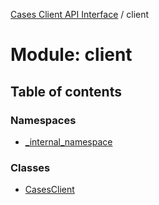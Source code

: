 [Cases Client API Interface](../README.md) / client

# Module: client

## Table of contents

### Namespaces

- [\_internal\_namespace](client._internal_namespace.md)

### Classes

- [CasesClient](../classes/client.CasesClient.md)
